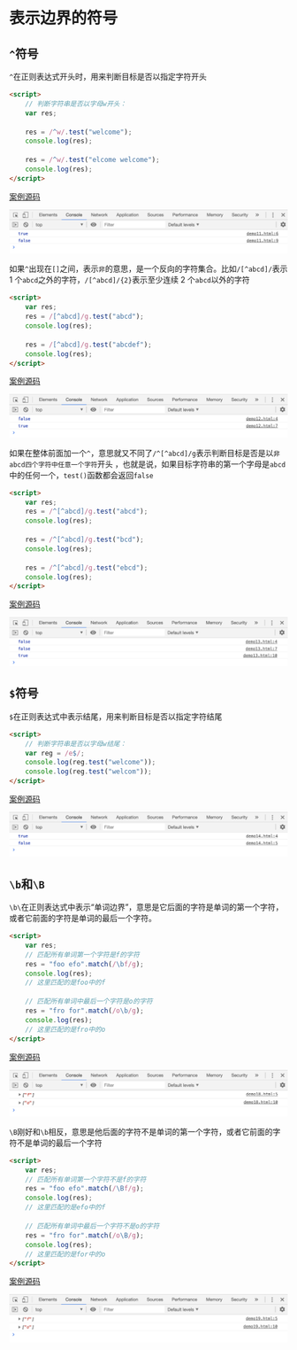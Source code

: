 # 表示边界的符号

## `^`符号

`^`在正则表达式开头时，用来判断目标是否以指定字符开头

```html
<script>
    // 判断字符串是否以字母w开头：
    var res;

    res = /^w/.test("welcome");
    console.log(res);

    res = /^w/.test("elcome welcome");
    console.log(res);
</script>
```

[案例源码](./demo/demo01.html)

![](./images/01.png)

如果`^`出现在`[]`之间，表示`非`的意思，是一个反向的字符集合。比如`/[^abcd]/`表示 1 个`abcd`之外的字符，`/[^abcd]/{2}`表示至少连续 2 个`abcd`以外的字符

```html
<script>
    var res;
    res = /[^abcd]/g.test("abcd");
    console.log(res);

    res = /[^abcd]/g.test("abcdef");
    console.log(res);
</script>
```

[案例源码](./demo/demo02.html)

![](./images/02.png)

如果在整体前面加一个`^`，意思就又不同了`/^[^abcd]/g`表示判断目标是否是以`非abcd四个字符中任意一个字符`开头
，也就是说，如果目标字符串的第一个字母是`abcd`中的任何一个，`test()`函数都会返回`false`

```html
<script>
    var res;
    res = /^[^abcd]/g.test("abcd");
    console.log(res);

    res = /^[^abcd]/g.test("bcd");
    console.log(res);

    res = /^[^abcd]/g.test("ebcd");
    console.log(res);
</script>
```

[案例源码](./demo/demo03.html)

![](./images/03.png)

## `$`符号

`$`在正则表达式中表示结尾，用来判断目标是否以指定字符结尾

```html
<script>
    // 判断字符串是否以字母w结尾：
    var reg = /e$/;
    console.log(reg.test("welcome"));
    console.log(reg.test("welcom"));
</script>
```

[案例源码](./demo/demo04.html)

![](./images/04.png)

## `\b`和`\B`

`\b\`在正则表达式中表示“单词边界”，意思是它后面的字符是单词的第一个字符，或者它前面的字符是单词的最后一个字符。

```html
<script>
    var res;
    // 匹配所有单词第一个字符是f的字符
    res = "foo efo".match(/\bf/g);
    console.log(res);
    // 这里匹配的是foo中的f

    // 匹配所有单词中最后一个字符是o的字符
    res = "fro for".match(/o\b/g);
    console.log(res);
    // 这里匹配的是fro中的o
</script>
```

[案例源码](./demo/demo05.html)

![](./images/05.png)

`\B`刚好和`\b`相反，意思是他后面的字符不是单词的第一个字符，或者它前面的字符不是单词的最后一个字符

```html
<script>
    var res;
    // 匹配所有单词第一个字符不是f的字符
    res = "foo efo".match(/\Bf/g);
    console.log(res);
    // 这里匹配的是efo中的f

    // 匹配所有单词中最后一个字符不是o的字符
    res = "fro for".match(/o\B/g);
    console.log(res);
    // 这里匹配的是for中的o
</script>
```

[案例源码](./demo/demo06.html)

![](./images/06.png)

